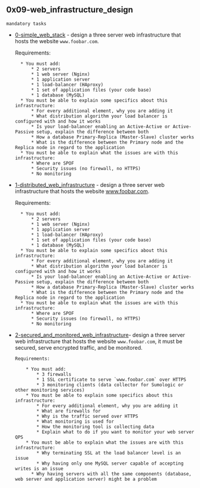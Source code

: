 ## 0x09-web_infrastructure_design

`mandatory tasks`

- [0-simple_web_stack]() - design a three server web infrastructure that hosts the website `www.foobar.com`.

  Requirements:

        * You must add:
            * 2 servers
            * 1 web server (Nginx)
            * 1 application server
            * 1 load-balancer (HAproxy)
            * 1 set of application files (your code base)
            * 1 database (MySQL)
        * You must be able to explain some specifics about this infrastructure:
            * For every additional element, why you are adding it
            * What distribution algorithm your load balancer is configured with and how it works
            * Is your load-balancer enabling an Active-Active or Active-Passive setup, explain the difference between both
            * How a database Primary-Replica (Master-Slave) cluster works
            * What is the difference between the Primary node and the Replica node in regard to the application
        * You must be able to explain what the issues are with this infrastructure:
            * Where are SPOF
            * Security issues (no firewall, no HTTPS)
            * No monitoring

- [1-distributed_web_infrastructure]() - design a three server web infrastructure that hosts the website www.foobar.com.

  Requirements:

        * You must add:
            * 2 servers
            * 1 web server (Nginx)
            * 1 application server
            * 1 load-balancer (HAproxy)
            * 1 set of application files (your code base)
            * 1 database (MySQL)
        * You must be able to explain some specifics about this infrastructure:
            * For every additional element, why you are adding it
            * What distribution algorithm your load balancer is configured with and how it works
            * Is your load-balancer enabling an Active-Active or Active-Passive setup, explain the difference between both
            * How a database Primary-Replica (Master-Slave) cluster works
            * What is the difference between the Primary node and the Replica node in regard to the application
        * You must be able to explain what the issues are with this infrastructure:
            * Where are SPOF
            * Security issues (no firewall, no HTTPS)
            * No monitoring

- [2-secured_and_monitored_web_infrastructure]()- design a three server web infrastructure that hosts the website `www.foobar.com`, it must be secured, serve encrypted traffic, and be monitored.

      Requirements:

          * You must add:
              * 3 firewalls
              * 1 SSL certificate to serve `www.foobar.com` over HTTPS
              * 3 monitoring clients (data collector for Sumologic or other monitoring services)
          * You must be able to explain some specifics about this infrastructure:
              * For every additional element, why you are adding it
              * What are firewalls for
              * Why is the traffic served over HTTPS
              * What monitoring is used for
              * How the monitoring tool is collecting data
              * Explain what to do if you want to monitor your web server QPS
          * You must be able to explain what the issues are with this infrastructure:
              * Why terminating SSL at the load balancer level is an issue
              * Why having only one MySQL server capable of accepting writes is an issue
            * Why having servers with all the same components (database, web server and application server) might be a problem
